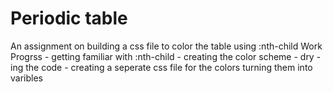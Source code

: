 # Periodic table

An assignment on building a css file to color the table using :nth-child
Work Progrss  - getting familiar with :nth-child 
              - creating the color scheme 
              - dry -ing the code
              - creating a seperate css file for the colors turning them into varibles 
              

